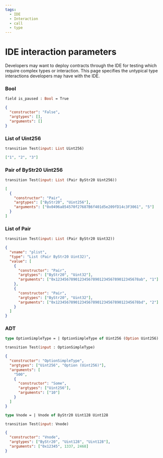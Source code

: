 ```yaml
---
tags:
  - IDE
  - Interaction
  - call
  - type
---
```


# IDE interaction parameters

Developers may want to deploy contracts through the IDE for testing which require complex types or interaction. This page specifies the untypical type interactions developers may have with the IDE.

### Bool

```ocaml
field is_paused : Bool = True
```

```json
{
  "constructor": "False",
  "argtypes": [],
  "arguments": []
}
```

### List of Uint256

```ocaml
transition Test(input: List Uint256)
```

```json
["1", "2", "3"]
```

### Pair of ByStr20 Uint256

```ocaml
transition Test(input: List (Pair ByStr20 Uint256))
```

```json
[
  {
    "constructor": "Pair",
    "argtypes": ["ByStr20", "Uint256"],
    "arguments": ["0x0496a854570f27687B6f401d5e209fD14c3F3061", "5"]
  }
]
```

### List of Pair

```ocaml
transition Test(input: List (Pair ByStr20 Uint32))
```

```json
{
  "vname": "plist",
  "type": "List (Pair ByStr20 Uint32)",
  "value": [
    {
      "constructor": "Pair",
      "argtypes": ["ByStr20", "Uint32"],
      "arguments": ["0x12345678901234567890123456789012345678ab", "1"]
    },
    {
      "constructor": "Pair",
      "argtypes": ["ByStr20", "Uint32"],
      "arguments": ["0x12345678901234567890123456789012345678bd", "2"]
    }
  ]
}
```

### ADT

```ocaml
type OptionSimpleType = | OptionSimpleType of Uint256 (Option Uint256)

transition Test(input : OptionSimpleType)
```

```json
{
  "constructor": "OptionSimpleType",
  "argtypes": ["Uint256", "Option (Uint256)"],
  "arguments": [
    "500",
    {
      "constructor": "Some",
      "argtypes": ["Uint256"],
      "arguments": ["10"]
    }
  ]
}
```

```ocaml
type Vnode = | Vnode of ByStr20 Uint128 Uint128

transition Test(input: Vnode)
```

```json
{
  "constructor": "Vnode",
  "argtypes": ["ByStr20", "Uint128", "Uint128"],
  "arguments": ["0x12345", 1337, 2468]
}
```
